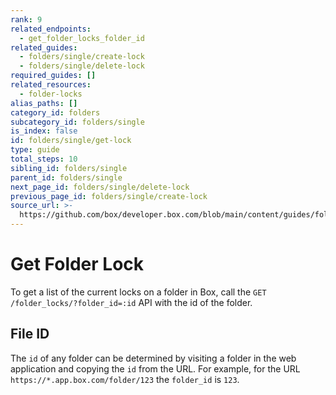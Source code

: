 ```yaml
---
rank: 9
related_endpoints:
  - get_folder_locks_folder_id
related_guides:
  - folders/single/create-lock
  - folders/single/delete-lock
required_guides: []
related_resources:
  - folder-locks
alias_paths: []
category_id: folders
subcategory_id: folders/single
is_index: false
id: folders/single/get-lock
type: guide
total_steps: 10
sibling_id: folders/single
parent_id: folders/single
next_page_id: folders/single/delete-lock
previous_page_id: folders/single/create-lock
source_url: >-
  https://github.com/box/developer.box.com/blob/main/content/guides/folders/single/get-lock.md
---
```

# Get Folder Lock

To get a list of the current locks on a folder in Box, call the
`GET /folder_locks/?folder_id=:id` API with the id of the folder.

<Samples id='get_folder_locks' >

</Samples>

## File ID

The `id` of any folder can be determined by visiting a folder in the web
application and copying the `id` from the URL. For example, for the URL
`https://*.app.box.com/folder/123` the `folder_id` is `123`.